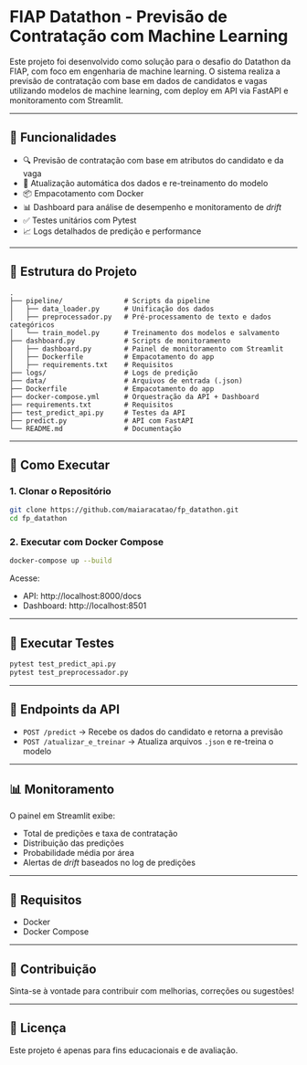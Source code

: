 
# FIAP Datathon - Previsão de Contratação com Machine Learning

Este projeto foi desenvolvido como solução para o desafio do Datathon da FIAP, com foco em engenharia de machine learning. O sistema realiza a previsão de contratação com base em dados de candidatos e vagas utilizando modelos de machine learning, com deploy em API via FastAPI e monitoramento com Streamlit.

---

## 🔧 Funcionalidades

- 🔍 Previsão de contratação com base em atributos do candidato e da vaga
- 🔁 Atualização automática dos dados e re-treinamento do modelo
- 📦 Empacotamento com Docker
- 📊 Dashboard para análise de desempenho e monitoramento de *drift*
- ✅ Testes unitários com Pytest
- 📈 Logs detalhados de predição e performance

---

## 📁 Estrutura do Projeto

```
.
├── pipeline/               # Scripts da pipeline
│   ├── data_loader.py      # Unificação dos dados
│   ├── preprocessador.py   # Pré-processamento de texto e dados categóricos
│   └── train_model.py      # Treinamento dos modelos e salvamento
├── dashboard.py            # Scripts de monitoramento
│   ├── dashboard.py        # Painel de monitoramento com Streamlit
│   ├── Dockerfile          # Empacotamento do app
│   ├── requirements.txt    # Requisitos
├── logs/                   # Logs de predição
├── data/                   # Arquivos de entrada (.json)
├── Dockerfile              # Empacotamento do app
├── docker-compose.yml      # Orquestração da API + Dashboard
├── requirements.txt        # Requisitos
├── test_predict_api.py     # Testes da API
├── predict.py              # API com FastAPI
└── README.md               # Documentação
```

---

## 🚀 Como Executar

### 1. Clonar o Repositório

```bash
git clone https://github.com/maiaracatao/fp_datathon.git
cd fp_datathon
```

### 2. Executar com Docker Compose

```bash
docker-compose up --build
```

Acesse:
- API: http://localhost:8000/docs
- Dashboard: http://localhost:8501

---

## 🧪 Executar Testes

```bash
pytest test_predict_api.py
pytest test_preprocessador.py
```

---

## 📌 Endpoints da API

- `POST /predict` → Recebe os dados do candidato e retorna a previsão
- `POST /atualizar_e_treinar` → Atualiza arquivos `.json` e re-treina o modelo

---

## 📊 Monitoramento

O painel em Streamlit exibe:
- Total de predições e taxa de contratação
- Distribuição das predições
- Probabilidade média por área
- Alertas de *drift* baseados no log de predições

---

## 🐳 Requisitos

- Docker
- Docker Compose

---

## 🙌 Contribuição

Sinta-se à vontade para contribuir com melhorias, correções ou sugestões!

---

## 📄 Licença

Este projeto é apenas para fins educacionais e de avaliação.
